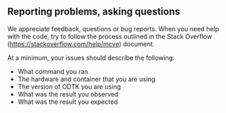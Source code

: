 Reporting problems, asking questions
------------------------------------


We appreciate feedback, questions or bug reports. When you need help with the code, try to follow the process outlined in the Stack Overflow (https://stackoverflow.com/help/mcve) document. 

At a minimum, your issues should describe the following:

* What command you ran 
* The hardware and container that you are using
* The version of ODTK you are using
* What was the result you observed
* What was the result you expected
